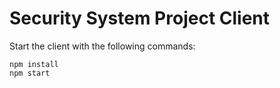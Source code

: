 # Security System Project Client

Start the client with the following commands:

```
npm install
npm start
```
